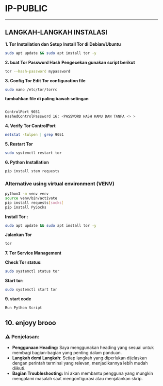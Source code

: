 # IP-PUBLIC

---
## LANGKAH-LANGKAH INSTALASI
**1. Tor Installation dan Setup**
**Install Tor di Debian/Ubuntu**
```bash
sudo apt update && sudo apt install tor -y
```
**2. buat Tor Password Hash**
**Pengecekan gunakan script berikut**

```bash
tor --hash-password mypassword
```

**3. Config Tor**
**Edit Tor configuration file**

```bash
sudo nano /etc/tor/torrc
```
**tambahkan file di paling bawah setingan** 
```bash

ControlPort 9051 
HashedControlPassword 16: <PASSWORD HASH KAMU DAN TANPA <> >
```

**4. Verify Tor ControlPort**

```bash
netstat -tulpen | grep 9051
```

**5. Restart Tor**

```bash
sudo systemctl restart tor
```

**6. Python Installation**

```bash
pip install stem requests
```

### **Alternative** using virtual environment (VENV)

```bash
python3 -m venv venv 
source venv/bin/activate
pip install requests[socks]
pip install PySocks
```
**Install Tor :**
```bash
sudo apt update && sudo apt install tor -y
```
**Jalankan Tor**
```bash
tor
```


**7. Tor Service Management**

**Check Tor status:**
```bash
sudo systemctl status tor
```
**Start tor:**
```bash
sudo systemctl start tor
```

**9. start code**
```bash
Run Python Script
```

**10. enjoyy brooo**
---


### ⚠️ Penjelasan:
- **Penggunaan Heading:** Saya menggunakan heading yang sesuai untuk membagi bagian-bagian yang penting dalam panduan.
- **Langkah demi Langkah:** Setiap langkah yang diperlukan dijelaskan dengan perintah terminal yang relevan, menjadikannya lebih mudah diikuti.
- **Bagian Troubleshooting:** Ini akan membantu pengguna yang mungkin mengalami masalah saat mengonfigurasi atau menjalankan skrip.
